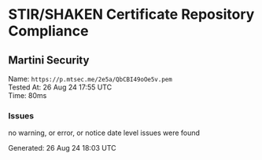 # STIR/SHAKEN Certificate Repository Compliance

## Martini Security

Name: `https://p.mtsec.me/2e5a/QbCBI49oOe5v.pem`\
Tested At: 26 Aug 24 17:55 UTC\
Time: 80ms

### Issues

no warning, or error, or notice date level issues were found

Generated: 26 Aug 24 18:03 UTC